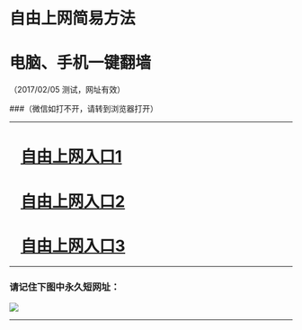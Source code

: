 # 自由上网简易方法

# 电脑、手机一键翻墙

（2017/02/05 测试，网址有效）

###（微信如打不开，请转到浏览器打开）

***


# &nbsp;&nbsp; <a href="http://fqtz-3641.fqtz99.info/?t=12003&?uid=1 " target="_blank">自由上网入口1</a>
# &nbsp;&nbsp; <a href="http://fqtz-3642.fqtz99.info/?t=16349&?uid=2 " target="_blank">自由上网入口2</a>
# &nbsp;&nbsp; <a href="https://github.com/ogate/ogate/blob/master/README.md?0125" target="_blank">自由上网入口3</a>
***

### 请记住下图中永久短网址：

<img src="https://fqtz-9999.fqtz99.info/pic/yjfq-20170119ok.png" /> 


***

